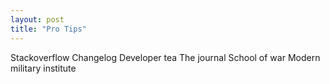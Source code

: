 ```yaml
---
layout: post
title: "Pro Tips"
---
```


Stackoverflow
Changelog
Developer tea
The journal
School of war
Modern military institute 
